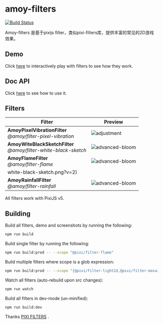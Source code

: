# amoy-filters

[![Build Status](https://travis-ci.org/amoyjs/amoy-filters.svg?branch=master)](https://travis-ci.org/amoyjs/amoy-filters)

Amoy-filters 是基于pixijs filter，类似pixi-filters库，提供丰富的常见的2D游戏效果。

## Demo
Click [here](https://amoyjs.github.io/amoy-filters/tools/demo/index.html) to interactively play with filters to see how they work.

## Doc API
Click [here](https://amoyjs.github.io/amoy-filters/docs/index.html) to see how to use it.

## Filters

| Filter | Preview |
|---|---|
| **AmoyPixelVibrationFilter**<br>_@amoy/filter-pixel-vibration_ | ![adjustment](https://pixijs.github.io/pixi-filters/tools/screenshots/dist/pixel-vibration.png?v=2) |
| **AmoyWiteBlackSketchFilter**<br>_@amoy/filter-white-black-sketch_ | ![advanced-bloom](https://pixijs.github.io/pixi-filters/tools/screenshots/dist/white-black-sketch.png?v=2) |
| **AmoyFlameFilter**<br>_@amoy/filter-flame_ | ![advanced-bloom](https://pixijs.github.io/pixi-filters/tools/screenshots/dist/AmoyFlameFilter.png?v=2) |
white-black-sketch.png?v=2) |
| **AmoyRainfallFilter**<br>_@amoy/filter-rainfall_ | ![advanced-bloom](https://pixijs.github.io/pixi-filters/tools/screenshots/dist/AmoyRainfallFilter.png?v=2) |



All filters work with PixiJS v5.

## Building

Build all filters, demo and screenshots by running the following:

```bash
npm run build
```

Build single filter by running the following:

```bash
npm run build:prod -- --scope "@pixi/filter-flame"
```

Build multiple filters where scope is a glob expression:

```bash
npm run build:prod -- --scope "{@pixi/filter-light2d,@pixi/filter-mosaic}"
```

Watch all filters (auto-rebuild upon src changes):

```bash
npm run watch
```

Build all filters in dev-mode (un-minified):

```bash
npm run build:dev
```

Thanks [PIXI FILTERS](https://github.com/pixijs/pixi-filters) .
